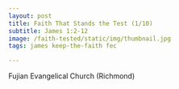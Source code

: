 ```yaml
---
layout: post
title: Faith That Stands the Test (1/10)
subtitle: James 1:2-12
image: /faith-tested/static/img/thumbnail.jpg
tags: james keep-the-faith fec

---
```

Fujian Evangelical Church (Richmond)
